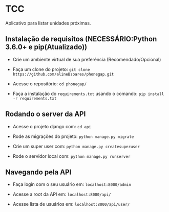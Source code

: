 # TCC

Aplicativo para listar unidades próximas.


## Instalação de requisitos (NECESSÁRIO:Python 3.6.0+ e pip(Atualizado))

- Crie um ambiente virtual de sua preferência (Recomendado/Opcional)

- Faça um clone do projeto: `git clone https://github.com/alineBsoares/phonegap.git`

- Acesse o repositório: `cd phonegap/`

- Faça a instalação do `requirements.txt` usando o comando: `pip install -r requirements.txt`

## Rodando o server da API

- Acesse o projeto django com: `cd api`

- Rode as migrações do projeto: `python manage.py migrate`

- Crie um super user com: `python manage.py createsuperuser`

- Rode o servidor local com: `python manage.py runserver`

## Navegando pela API

- Faça login com o seu usuário em: `localhost:8000/admin`

- Acesse a root da API em: `localhost:8000/api/`

- Acesse lista de usuários em: `localhost:8000/api/user/`
